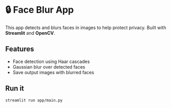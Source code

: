 # 🔒 Face Blur App

This app detects and blurs faces in images to help protect privacy. Built with **Streamlit** and **OpenCV**.

## Features

- Face detection using Haar cascades
- Gaussian blur over detected faces
- Save output images with blurred faces

## Run it

```bash
streamlit run app/main.py
```
